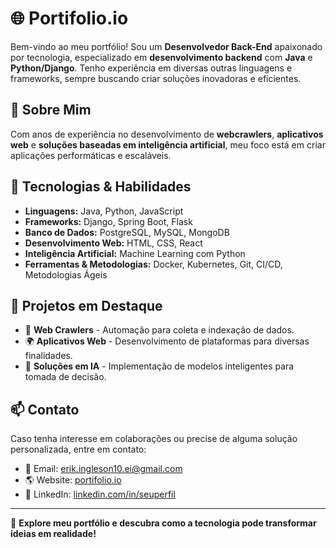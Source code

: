 # 🌐 Portifolio.io

Bem-vindo ao meu portfólio! Sou um **Desenvolvedor Back-End** apaixonado por tecnologia, especializado em **desenvolvimento backend** com **Java** e **Python/Django**. Tenho experiência em diversas outras linguagens e frameworks, sempre buscando criar soluções inovadoras e eficientes.

## 💼 Sobre Mim
Com anos de experiência no desenvolvimento de **webcrawlers**, **aplicativos web** e **soluções baseadas em inteligência artificial**, meu foco está em criar aplicações performáticas e escaláveis. 

## 🚀 Tecnologias & Habilidades
- **Linguagens:** Java, Python, JavaScript
- **Frameworks:** Django, Spring Boot, Flask
- **Banco de Dados:** PostgreSQL, MySQL, MongoDB
- **Desenvolvimento Web:** HTML, CSS, React
- **Inteligência Artificial:** Machine Learning com Python
- **Ferramentas & Metodologias:** Docker, Kubernetes, Git, CI/CD, Metodologias Ágeis

## 📌 Projetos em Destaque
- 🤖 **Web Crawlers** - Automação para coleta e indexação de dados.
- 🌍 **Aplicativos Web** - Desenvolvimento de plataformas para diversas finalidades.
- 🧠 **Soluções em IA** - Implementação de modelos inteligentes para tomada de decisão.

## 📫 Contato
Caso tenha interesse em colaborações ou precise de alguma solução personalizada, entre em contato:
- 📧 Email: erik.ingleson10.ei@gmail.com
- 🌎 Website: [portifolio.io](https://portifolio.io)
- 💼 LinkedIn: [linkedin.com/in/seuperfil](https://www.linkedin.com/in/erik-ingleson-amaral-arruda-b730ba157/)

---
🚀 **Explore meu portfólio e descubra como a tecnologia pode transformar ideias em realidade!**

